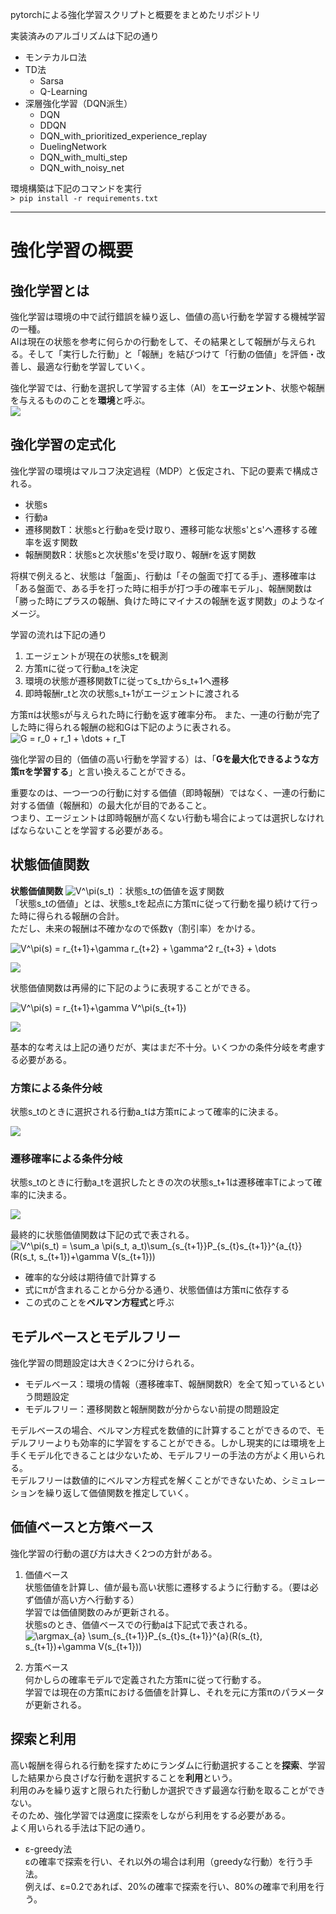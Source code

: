 pytorchによる強化学習スクリプトと概要をまとめたリポジトリ

実装済みのアルゴリズムは下記の通り   

* モンテカルロ法  
* TD法  
    * Sarsa  
    * Q-Learning    
* 深層強化学習（DQN派生）  
    * DQN  
    * DDQN  
    * DQN_with_prioritized_experience_replay  
    * DuelingNetwork  
    * DQN_with_multi_step  
    * DQN_with_noisy_net  

環境構築は下記のコマンドを実行  
`> pip install -r requirements.txt`

---
# 強化学習の概要
## 強化学習とは
強化学習は環境の中で試行錯誤を繰り返し、価値の高い行動を学習する機械学習の一種。  
AIは現在の状態を参考に何らかの行動をして、その結果として報酬が与えられる。そして「実行した行動」と「報酬」を結びつけて「行動の価値」を評価・改善し、最適な行動を学習していく。  

強化学習では、行動を選択して学習する主体（AI）を**エージェント**、状態や報酬を与えるもののことを**環境**と呼ぶ。  
<img src="docs/outline.jpg">


## 強化学習の定式化
強化学習の環境はマルコフ決定過程（MDP）と仮定され、下記の要素で構成される。  

 * 状態s  
 * 行動a  
 * 遷移関数T：状態sと行動aを受け取り、遷移可能な状態s'とs'へ遷移する確率を返す関数  
 * 報酬関数R：状態sと次状態s'を受け取り、報酬rを返す関数  

将棋で例えると、状態は「盤面」、行動は「その盤面で打てる手」、遷移確率は「ある盤面で、ある手を打った時に相手が打つ手の確率モデル」、報酬関数は「勝った時にプラスの報酬、負けた時にマイナスの報酬を返す関数」のようなイメージ。  


学習の流れは下記の通り  

1. エージェントが現在の状態s_tを観測  
2. 方策πに従って行動a_tを決定  
3. 環境の状態が遷移関数Tに従ってs_tからs_t+1へ遷移  
4. 即時報酬r_tと次の状態s_t+1がエージェントに渡される  

方策πは状態sが与えられた時に行動を返す確率分布。
また、一連の行動が完了した時に得られる報酬の総和Gは下記のように表される。  
<img src=
"https://render.githubusercontent.com/render/math?math=%5Clarge+%5Cdisplaystyle+G+%3D+r_0+%2B+r_1+%2B+%5Cdots+%2B+r_T" 
alt="G = r_0 + r_1 + \dots + r_T">

強化学習の目的（価値の高い行動を学習する）は、「**Gを最大化できるような方策πを学習する**」と言い換えることができる。

重要なのは、一つ一つの行動に対する価値（即時報酬）ではなく、一連の行動に対する価値（報酬和）の最大化が目的であること。  
つまり、エージェントは即時報酬が高くない行動も場合によっては選択しなければならないことを学習する必要がある。

## 状態価値関数
**状態価値関数** <img src="https://render.githubusercontent.com/render/math?math=%5Cdisplaystyle+V%5E%5Cpi%28s_t%29%0A" alt="V^\pi(s_t)"> ：状態s_tの価値を返す関数  
「状態s_tの価値」とは、状態s_tを起点に方策πに従って行動を撮り続けて行った時に得られる報酬の合計。  
ただし、未来の報酬は不確かなので係数γ（割引率）をかける。  
<p align="left">
<img src=
"https://render.githubusercontent.com/render/math?math=%5CLarge+%5Cdisplaystyle+V%5E%5Cpi%28s%29+%3D+r_%7Bt%2B1%7D%2B%5Cgamma+r_%7Bt%2B2%7D+%2B+%5Cgamma%5E2+r_%7Bt%2B3%7D+%2B+%5Cdots" 
alt="V^\pi(s) = r_{t+1}+\gamma r_{t+2} + \gamma^2 r_{t+3} + \dots">
</p>

<p align="left">
<img src="docs/value_function1.jpg">
</p>

状態価値関数は再帰的に下記のように表現することができる。  
<p align="left">
<img src=
"https://render.githubusercontent.com/render/math?math=%5CLarge+%5Cdisplaystyle+V%5E%5Cpi%28s%29+%3D+r_%7Bt%2B1%7D%2B%5Cgamma+V%5E%5Cpi%28s_%7Bt%2B1%7D%29" 
alt="V^\pi(s) = r_{t+1}+\gamma V^\pi(s_{t+1})">
</p>

<p align="left">
<img src="docs/value_function2.jpg">
</p>
基本的な考えは上記の通りだが、実はまだ不十分。いくつかの条件分岐を考慮する必要がある。  

### 方策による条件分岐  
状態s_tのときに選択される行動a_tは方策πによって確率的に決まる。  
<p align="left">
<img src="docs/value_function3.jpg">
</p>

### 遷移確率による条件分岐
状態s_tのときに行動a_tを選択したときの次の状態s_t+1は遷移確率Tによって確率的に決まる。  
<p align="left">
<img src="docs/value_function4.jpg">
</p>

最終的に状態価値関数は下記の式で表される。  
<img src=
"https://render.githubusercontent.com/render/math?math=%5CLarge+%5Cdisplaystyle+V%5E%5Cpi%28s_t%29+%3D+%5Csum_a+%5Cpi%28s_t%2C+a_t%29%5Csum_%7Bs_%7Bt%2B1%7D%7DP_%7Bs_%7Bt%7Ds_%7Bt%2B1%7D%7D%5E%7Ba_%7Bt%7D%7D%28R%28s_t%2C+s_%7Bt%2B1%7D%29%2B%5Cgamma+V%28s_%7Bt%2B1%7D%29%29" 
alt="V^\pi(s_t) = \sum_a \pi(s_t, a_t)\sum_{s_{t+1}}P_{s_{t}s_{t+1}}^{a_{t}}(R(s_t, s_{t+1})+\gamma V(s_{t+1}))">

* 確率的な分岐は期待値で計算する  
* 式にπが含まれることから分かる通り、状態価値は方策πに依存する  
* この式のことを**ベルマン方程式**と呼ぶ  

## モデルベースとモデルフリー
強化学習の問題設定は大きく2つに分けられる。  

* モデルベース：環境の情報（遷移確率T、報酬関数R）を全て知っているという問題設定  
* モデルフリー：遷移関数と報酬関数が分からない前提の問題設定  

モデルベースの場合、ベルマン方程式を数値的に計算することができるので、モデルフリーよりも効率的に学習をすることができる。しかし現実的には環境を上手くモデル化できることは少ないため、モデルフリーの手法の方がよく用いられる。  
モデルフリーは数値的にベルマン方程式を解くことができないため、シミュレーションを繰り返して価値関数を推定していく。  

## 価値ベースと方策ベース
強化学習の行動の選び方は大きく2つの方針がある。  

1. 価値ベース  
状態価値を計算し、値が最も高い状態に遷移するように行動する。（要は必ず価値が高い方へ行動する）  
学習では価値関数のみが更新される。  
状態sのとき、価値ベースでの行動aは下記式で表される。  
<img src=
"https://render.githubusercontent.com/render/math?math=%5Clarge+%5Cdisplaystyle+%5Cargmax_%7Ba%7D+%5Csum_%7Bs_%7Bt%2B1%7D%7DP_%7Bs_%7Bt%7Ds_%7Bt%2B1%7D%7D%5E%7Ba%7D%28R%28s_%7Bt%7D%2C+s_%7Bt%2B1%7D%29%2B%5Cgamma+V%28s_%7Bt%2B1%7D%29%29" 
alt="\argmax_{a} \sum_{s_{t+1}}P_{s_{t}s_{t+1}}^{a}(R(s_{t}, s_{t+1})+\gamma V(s_{t+1}))">

2. 方策ベース  
何かしらの確率モデルで定義された方策πに従って行動する。  
学習では現在の方策πにおける価値を計算し、それを元に方策πのパラメータが更新される。

## 探索と利用  
高い報酬を得られる行動を探すためにランダムに行動選択することを**探索**、学習した結果から良さげな行動を選択することを**利用**という。  
利用のみを繰り返すと限られた行動しか選択できず最適な行動を取ることができない。  
そのため、強化学習では適度に探索をしながら利用をする必要がある。  
よく用いられる手法は下記の通り。  

* ε-greedy法  
εの確率で探索を行い、それ以外の場合は利用（greedyな行動）を行う手法。  
例えば、ε=0.2であれば、20%の確率で探索を行い、80%の確率で利用を行う。  
